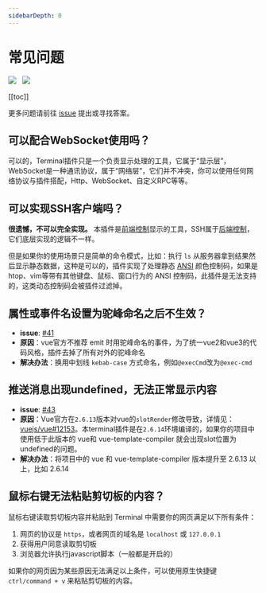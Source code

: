 ```yaml
---
sidebarDepth: 0
---
```


# 常见问题
<img src="https://shields.io/github/package-json/v/tzfun/vue-web-terminal/vue2" style="margin-right: 8px;">
<img src="https://shields.io/github/package-json/v/tzfun/vue-web-terminal/vue3" style="margin-right: 8px;">

[[toc]]

更多问题请前往 [issue][Github issues] 提出或寻找答案。

## 可以配合WebSocket使用吗？

可以的，Terminal插件只是一个负责显示处理的工具，它属于“显示层”，WebSocket是一种通讯协议，属于“网络层”，它们并不冲突，你可以使用任何网络协议与插件搭配，Http、WebSocket、自定义RPC等等。

## 可以实现SSH客户端吗？

**很遗憾，不可以完全实现。** 本插件是[前端控制](./about.md#前端控制)显示的工具，SSH属于[后端控制](./about.md#后端控制)，它们底层实现的逻辑不一样。

但是如果你的使用场景只是简单的命令模式，比如：执行 `ls` 从服务器拿到结果然后显示静态数据，这种是可以的，插件实现了处理静态
[ANSI](./others.md#ansi) 颜色控制码，如果是 htop、vim等带有其他键盘、鼠标、窗口行为的 ANSI 控制码，此插件是无法支持的，这类动态控制码会被插件过滤掉。

## 属性或事件名设置为驼峰命名之后不生效？

* **issue**: [#41][issues#41]
* **原因**：vue官方不推荐 emit 时用驼峰命名的事件，为了统一vue2和vue3的代码风格，插件去掉了所有对外的驼峰命名
* **解决办法**：换用中划线 `kebab-case` 方式命名，例如`@execCmd`改为`@exec-cmd`

## 推送消息出现undefined，无法正常显示内容

* **issue**: [#43][issues#43]
* **原因**：Vue官方在`2.6.13`版本对vue的`slotRender`修改导致，详情见：[vuejs/vue#12153][vuejs/vue#12153]。本terminal插件是在`2.6.14`环境编译的，如果你的项目中使用低于此版本的 vue和 vue-template-compiler 就会出现slot位置为undefined的问题。
* **解决办法**：将项目中的 vue 和 vue-template-compiler 版本提升至 2.6.13 以上，比如 2.6.14

## 鼠标右键无法粘贴剪切板的内容？

鼠标右键读取剪切板内容并粘贴到 Terminal 中需要你的网页满足以下所有条件：
1. 网页的协议是 `https`，或者网页的域名是 `localhost` 或 `127.0.0.1`
2. 获得用户同意读取剪切板
3. 浏览器允许执行javascript脚本（一般都是开启的）

如果你的网页因为某些原因无法满足以上条件，可以使用原生快捷键 `ctrl/command + v` 来粘贴剪切板的内容。

<CommentService></CommentService>

[issues#43]: https://github.com/tzfun/vue-web-terminal/issues/43
[issues#41]: https://github.com/tzfun/vue-web-terminal/issues/41
[vuejs/vue#12153]: https://github.com/vuejs/vue/issues/12153
[Github issues]: https://github.com/tzfun/vue-web-terminal/issues